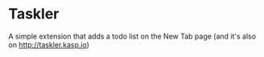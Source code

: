 # Taskler
A simple extension that adds a todo list on the New Tab page
(and it's also on http://taskler.kasp.io)
